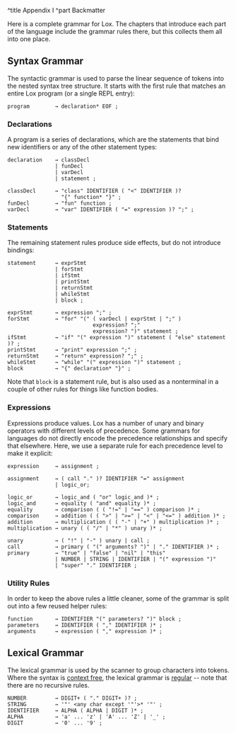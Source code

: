 ^title Appendix I
^part Backmatter

Here is a complete grammar for Lox. The chapters that introduce each part of the
language include the grammar rules there, but this collects them all into one
place.

## Syntax Grammar

The syntactic grammar is used to parse the linear sequence of tokens into the
nested syntax tree structure. It starts with the first rule that matches an
entire Lox program (or a single REPL entry):

```lox
program        → declaration* EOF ;
```

### Declarations

A program is a series of declarations, which are the statements that bind new
identifiers or any of the other statement types:

```lox
declaration    → classDecl
               | funDecl
               | varDecl
               | statement ;

classDecl      → "class" IDENTIFIER ( "<" IDENTIFIER )?
                 "{" function* "}" ;
funDecl        → "fun" function ;
varDecl        → "var" IDENTIFIER ( "=" expression )? ";" ;
```

### Statements

The remaining statement rules produce side effects, but do not introduce
bindings:

```lox
statement      → exprStmt
               | forStmt
               | ifStmt
               | printStmt
               | returnStmt
               | whileStmt
               | block ;

exprStmt       → expression ";" ;
forStmt        → "for" "(" ( varDecl | exprStmt | ";" )
                           expression? ";"
                           expression? ")" statement ;
ifStmt         → "if" "(" expression ")" statement ( "else" statement )? ;
printStmt      → "print" expression ";" ;
returnStmt     → "return" expression? ";" ;
whileStmt      → "while" "(" expression ")" statement ;
block          → "{" declaration* "}" ;
```

Note that `block` is a statement rule, but is also used as a nonterminal in a
couple of other rules for things like function bodies.

### Expressions

Expressions produce values. Lox has a number of unary and binary operators with
different levels of precedence. Some grammars for languages do not directly
encode the precedence relationships and specify that elsewhere. Here, we use a
separate rule for each precedence level to make it explicit:

```lox
expression     → assignment ;

assignment     → ( call "." )? IDENTIFIER "=" assignment
               | logic_or;

logic_or       → logic_and ( "or" logic_and )* ;
logic_and      → equality ( "and" equality )* ;
equality       → comparison ( ( "!=" | "==" ) comparison )* ;
comparison     → addition ( ( ">" | ">=" | "<" | "<=" ) addition )* ;
addition       → multiplication ( ( "-" | "+" ) multiplication )* ;
multiplication → unary ( ( "/" | "*" ) unary )* ;

unary          → ( "!" | "-" ) unary | call ;
call           → primary ( "(" arguments? ")" | "." IDENTIFIER )* ;
primary        → "true" | "false" | "nil" | "this"
               | NUMBER | STRING | IDENTIFIER | "(" expression ")"
               | "super" "." IDENTIFIER ;
```

### Utility Rules

In order to keep the above rules a little cleaner, some of the grammar is
split out into a few reused helper rules:

```lox
function       → IDENTIFIER "(" parameters? ")" block ;
parameters     → IDENTIFIER ( "," IDENTIFIER )* ;
arguments      → expression ( "," expression )* ;
```

## Lexical Grammar

The lexical grammar is used by the scanner to group characters into tokens.
Where the syntax is [context free][], the lexical grammar is [regular][] -- note
that there are no recursive rules.

[context free]: https://en.wikipedia.org/wiki/Context-free_grammar
[regular]: https://en.wikipedia.org/wiki/Regular_grammar

```lox
NUMBER         → DIGIT+ ( "." DIGIT+ )? ;
STRING         → '"' <any char except '"'>* '"' ;
IDENTIFIER     → ALPHA ( ALPHA | DIGIT )* ;
ALPHA          → 'a' ... 'z' | 'A' ... 'Z' | '_' ;
DIGIT          → '0' ... '9' ;
```